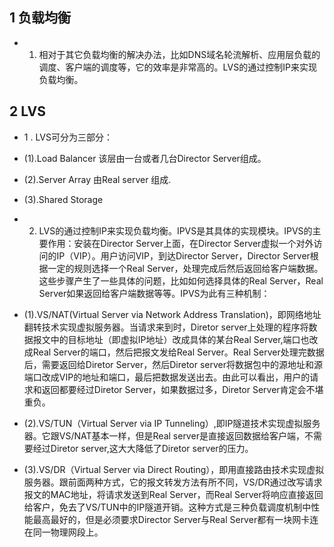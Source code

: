## 1 负载均衡
- 1. 相对于其它负载均衡的解决办法，比如DNS域名轮流解析、应用层负载的调度、客户端的调度等，它的效率是非常高的。LVS的通过控制IP来实现负载均衡。
## 2 LVS
- 1 . LVS可分为三部分：
- (1).Load Balancer   该层由一台或者几台Director Server组成。
- (2).Server Array  由Real server 组成.
- (3).Shared Storage
 
- 2. LVS的通过控制IP来实现负载均衡。IPVS是其具体的实现模块。IPVS的主要作用：安装在Director Server上面，在Director Server虚拟一个对外访问的IP（VIP）。用户访问VIP，到达Director Server，Director Server根据一定的规则选择一个Real Server，处理完成后然后返回给客户端数据。这些步骤产生了一些具体的问题，比如如何选择具体的Real Server，Real Server如果返回给客户端数据等等。IPVS为此有三种机制：

- (1).VS/NAT(Virtual Server via Network Address Translation)，即网络地址翻转技术实现虚拟服务器。当请求来到时，Diretor server上处理的程序将数据报文中的目标地址（即虚拟IP地址）改成具体的某台Real Server,端口也改成Real Server的端口，然后把报文发给Real Server。Real Server处理完数据后，需要返回给Diretor Server，然后Diretor server将数据包中的源地址和源端口改成VIP的地址和端口，最后把数据发送出去。由此可以看出，用户的请求和返回都要经过Diretor Server，如果数据过多，Diretor Server肯定会不堪重负。

- (2).VS/TUN（Virtual Server via IP Tunneling）,即IP隧道技术实现虚拟服务器。它跟VS/NAT基本一样，但是Real server是直接返回数据给客户端，不需要经过Diretor server,这大大降低了Diretor server的压力。

- (3).VS/DR（Virtual Server via Direct Routing），即用直接路由技术实现虚拟服务器。跟前面两种方式，它的报文转发方法有所不同，VS/DR通过改写请求报文的MAC地址，将请求发送到Real Server，而Real Server将响应直接返回给客户，免去了VS/TUN中的IP隧道开销。这种方式是三种负载调度机制中性能最高最好的，但是必须要求Director Server与Real Server都有一块网卡连在同一物理网段上。